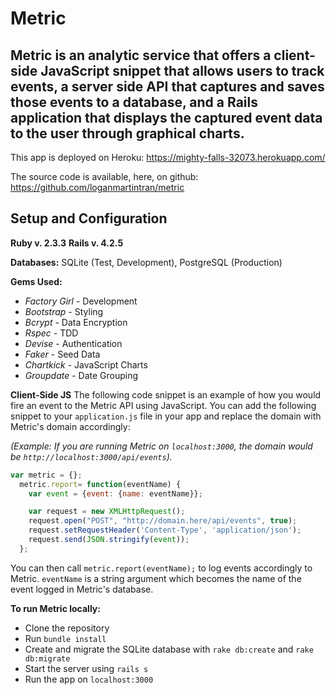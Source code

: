 # Metric

## Metric is an analytic service that offers a client-side JavaScript snippet that allows users to track events, a server side API that captures and saves those events to a database, and a Rails application that displays the captured event data to the user through graphical charts.

This app is deployed on Heroku: https://mighty-falls-32073.herokuapp.com/

The source code is available, here, on github: https://github.com/loganmartintran/metric

## Setup and Configuration
**Ruby v. 2.3.3**
**Rails v. 4.2.5**

**Databases:** SQLite (Test, Development), PostgreSQL (Production)

**Gems Used:**

- *Factory Girl* - Development
- *Bootstrap* - Styling
- *Bcrypt* - Data Encryption
- *Rspec* - TDD
- *Devise* - Authentication
- *Faker* - Seed Data
- *Chartkick* - JavaScript Charts
- *Groupdate* - Date Grouping


**Client-Side JS**
The following code snippet is an example of how you would fire an event to the Metric API using JavaScript. You can add the following snippet to your `application.js` file in your app and replace the domain with Metric's domain accordingly:

_(Example: If you are running Metric on `localhost:3000`, the domain would be `http://localhost:3000/api/events`)._

```javascript
var metric = {};
  metric.report= function(eventName) {
    var event = {event: {name: eventName}};

    var request = new XMLHttpRequest();
    request.open("POST", "http://domain.here/api/events", true);
    request.setRequestHeader('Content-Type', 'application/json');
    request.send(JSON.stringify(event));
  };
```
You can then call `metric.report(eventName);` to log events accordingly to Metric. `eventName` is a string argument which becomes the name of the event logged in Metric's database. 

**To run Metric locally:**
- Clone the repository
- Run `bundle install`
- Create and migrate the SQLite database with `rake db:create` and `rake db:migrate`
- Start the server using `rails s`
- Run the app on `localhost:3000`
